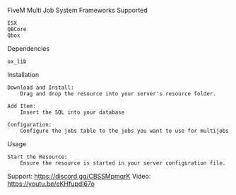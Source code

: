 FiveM Multi Job System
Frameworks Supported

    ESX
    QBCore
    Qbox

Dependencies

    ox_lib

Installation

    Download and Install:
        Drag and drop the resource into your server's resource folder.

    Add Item:
        Insert the SQL into your database

    Configuration:
        Configure the jobs table to the jobs you want to use for multijobs
        
Usage

    Start the Resource:
        Ensure the resource is started in your server configuration file.


Support: https://discord.gg/CBSSMpmqrK
Video: https://youtu.be/eKHfupdI67o
